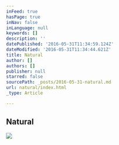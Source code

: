 ```yaml
---
inFeed: true
hasPage: true
inNav: false
inLanguage: null
keywords: []
description: ''
datePublished: '2016-05-31T11:34:59.124Z'
dateModified: '2016-05-31T11:34:44.621Z'
title: Natural
author: []
authors: []
publisher: null
starred: false
sourcePath: _posts/2016-05-31-natural.md
url: natural/index.html
_type: Article

---
```

## Natural

  
![](https://the-grid-user-content.s3-us-west-2.amazonaws.com/91abc314-8c71-47cb-aa7c-a22eaa4fd4f0.jpg)